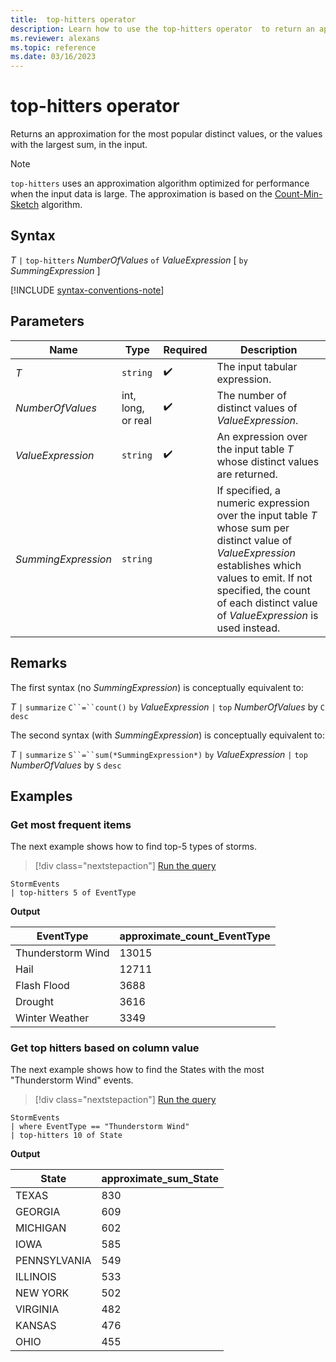 ```yaml
---
title:  top-hitters operator
description: Learn how to use the top-hitters operator  to return an approximation for the most popular distinct values in the input.
ms.reviewer: alexans
ms.topic: reference
ms.date: 03/16/2023
---
```

# top-hitters operator

Returns an approximation for the most popular distinct values, or the values
with the largest sum, in the input.

> [!NOTE]
> `top-hitters` uses an approximation algorithm optimized for performance
> when the input data is large.
> The approximation is based on the [Count-Min-Sketch](https://en.wikipedia.org/wiki/Count%E2%80%93min_sketch) algorithm.  

## Syntax

*T* `|` `top-hitters` *NumberOfValues* `of` *ValueExpression* [ `by` *SummingExpression* ]

[!INCLUDE [syntax-conventions-note](../includes/syntax-conventions-note.md)]

## Parameters

| Name | Type | Required | Description |
|--|--|--|--|
| *T* | `string` |  :heavy_check_mark: | The input tabular expression.|
| *NumberOfValues* | int, long, or real |  :heavy_check_mark: | The number of distinct values of *ValueExpression*.|
| *ValueExpression* | `string` |  :heavy_check_mark: | An expression over the input table *T* whose distinct values are returned.|
| *SummingExpression* | `string` | | If specified, a numeric expression over the input table *T* whose sum per distinct value of *ValueExpression* establishes which values to emit. If not specified, the count of each distinct value of *ValueExpression*  is used instead.|

## Remarks

The first syntax (no *SummingExpression*) is conceptually equivalent to:

*T*
`|` `summarize` `C``=``count()` `by` *ValueExpression*
`|` `top` *NumberOfValues* by `C` `desc`

The second syntax (with *SummingExpression*) is conceptually equivalent to:

*T*
`|` `summarize` `S``=``sum(*SummingExpression*)` `by` *ValueExpression*
`|` `top` *NumberOfValues* by `S` `desc`

## Examples

### Get most frequent items

The next example shows how to find top-5 types of storms.

> [!div class="nextstepaction"]
> <a href="https://dataexplorer.azure.com/clusters/help/databases/Samples?query=H4sIAAAAAAAAAwsuyS/KdS1LzSsp5qpRKMkv0M3ILClJLSpWMFXIT1MAy4RUFqQCAFP10SMoAAAA" target="_blank">Run the query</a>

```kusto
StormEvents
| top-hitters 5 of EventType 
```

**Output**

| EventType | approximate_count_EventType |
|---|---|
| Thunderstorm Wind | 13015 |
| Hail | 12711 |
| Flash Flood | 3688 |
| Drought | 3616 |
| Winter Weather | 3349 |

### Get top hitters based on column value

The next example shows how to find the States with the most "Thunderstorm Wind" events.

> [!div class="nextstepaction"]
> <a href="https://dataexplorer.azure.com/clusters/help/databases/Samples?query=H4sIAAAAAAAAAwsuyS/KdS1LzSsp5qpRKM9ILUpVAHNDKgtSFWxtFZRCMkrzUlKLikEKFcIz81KUgApL8gt0MzJLSoDiCoYGCvlpCsEliSWpAPMxVM5OAAAA" target="_blank">Run the query</a>

```kusto
StormEvents
| where EventType == "Thunderstorm Wind"
| top-hitters 10 of State 
```

**Output**

| State | approximate_sum_State |
|---|---|
| TEXAS | 830 |
| GEORGIA | 609 |
| MICHIGAN | 602 |
| IOWA | 585 |
| PENNSYLVANIA | 549 |
| ILLINOIS | 533 |
| NEW YORK | 502 |
| VIRGINIA | 482 |
| KANSAS | 476 |
| OHIO | 455 |
